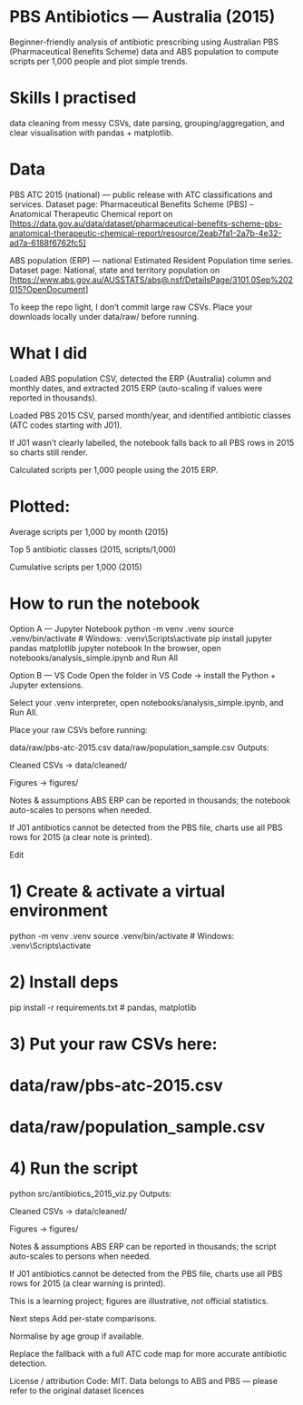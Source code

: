 # PBS Antibiotics — Australia (2015)
Beginner-friendly analysis of antibiotic prescribing using Australian PBS (Pharmaceutical Benefits Scheme) data and ABS population to compute scripts per 1,000 people and plot simple trends.

# Skills I practised
data cleaning from messy CSVs, date parsing, grouping/aggregation, and clear visualisation with pandas + matplotlib.

# Data
PBS ATC 2015 (national) — public release with ATC classifications and services.
Dataset page: Pharmaceutical Benefits Scheme (PBS) – Anatomical Therapeutic Chemical report on [https://data.gov.au/data/dataset/pharmaceutical-benefits-scheme-pbs-anatomical-therapeutic-chemical-report/resource/2eab7fa1-2a7b-4e32-ad7a-6188f6762fc5]

ABS population (ERP) — national Estimated Resident Population time series.
Dataset page: National, state and territory population on [https://www.abs.gov.au/AUSSTATS/abs@.nsf/DetailsPage/3101.0Sep%202015?OpenDocument]

To keep the repo light, I don’t commit large raw CSVs. Place your downloads locally under data/raw/ before running.

# What I did
Loaded ABS population CSV, detected the ERP (Australia) column and monthly dates, and extracted 2015 ERP (auto-scaling if values were reported in thousands).

Loaded PBS 2015 CSV, parsed month/year, and identified antibiotic classes (ATC codes starting with J01).

If J01 wasn’t clearly labelled, the notebook falls back to all PBS rows in 2015 so charts still render.

Calculated scripts per 1,000 people using the 2015 ERP.


# Plotted:

Average scripts per 1,000 by month (2015)

Top 5 antibiotic classes (2015, scripts/1,000)

Cumulative scripts per 1,000 (2015)


# How to run the notebook
Option A — Jupyter Notebook
python -m venv .venv
source .venv/bin/activate        # Windows: .venv\Scripts\activate
pip install jupyter pandas matplotlib
jupyter notebook
In the browser, open notebooks/analysis_simple.ipynb and Run All

Option B — VS Code
Open the folder in VS Code → install the Python + Jupyter extensions.

Select your .venv interpreter, open notebooks/analysis_simple.ipynb, and Run All.

Place your raw CSVs before running:

data/raw/pbs-atc-2015.csv
data/raw/population_sample.csv
Outputs:

Cleaned CSVs → data/cleaned/

Figures → figures/

Notes & assumptions
ABS ERP can be reported in thousands; the notebook auto-scales to persons when needed.

If J01 antibiotics cannot be detected from the PBS file, charts use all PBS rows for 2015 (a clear note is printed).


Edit
# 1) Create & activate a virtual environment
python -m venv .venv
source .venv/bin/activate        # Windows: .venv\Scripts\activate

# 2) Install deps
pip install -r requirements.txt  # pandas, matplotlib

# 3) Put your raw CSVs here:
#    data/raw/pbs-atc-2015.csv
#    data/raw/population_sample.csv

# 4) Run the script
python src/antibiotics_2015_viz.py
Outputs:

Cleaned CSVs → data/cleaned/

Figures → figures/

Notes & assumptions
ABS ERP can be reported in thousands; the script auto-scales to persons when needed.

If J01 antibiotics cannot be detected from the PBS file, charts use all PBS rows for 2015 (a clear warning is printed).

This is a learning project; figures are illustrative, not official statistics.

Next steps
Add per-state comparisons.

Normalise by age group if available.

Replace the fallback with a full ATC code map for more accurate antibiotic detection.

License / attribution
Code: MIT.
Data belongs to ABS and PBS — please refer to the original dataset licences
